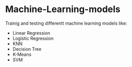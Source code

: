 # Machine-Learning-models

Trainig and testing differentt machine learning models like:

- Linear Regression
- Logistic Regression
- KNN
- Decision Tree
- K-Means
- SVM
